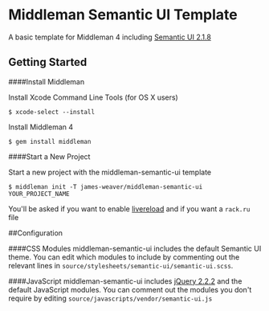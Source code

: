 # Middleman Semantic UI Template

A basic template for Middleman 4 including [Semantic UI 2.1.8](http://semantic-ui.com/)

## Getting Started

####Install Middleman

Install Xcode Command Line Tools (for OS X users)

`$ xcode-select --install`

Install Middleman 4

`$ gem install middleman`

####Start a New Project

Start a new project with the middleman-semantic-ui template

`$ middleman init -T james-weaver/middleman-semantic-ui YOUR_PROJECT_NAME`

You'll be asked if you want to enable [livereload](https://github.com/middleman/middleman-livereload) and if you want a `rack.ru` file


##Configuration

####CSS Modules
middleman-semantic-ui includes the default Semantic UI theme. You can edit which modules to include by commenting out the relevant lines in `source/stylesheets/semantic-ui/semantic-ui.scss`.

####JavaScript
middleman-semantic-ui includes  [jQuery 2.2.2](https://jquery.com/download/) and the default JavaScript modules. You can comment out the modules you don't require by editing `source/javascripts/vendor/semantic-ui.js`

